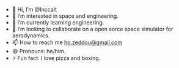 - 👋 Hi, I’m @Inccalt
- 👀 I’m interested in space and engineering.
- 🌱 I’m currently learning engineering.
- 💞️ I’m looking to collaborate on a open sorce space simulator for aerodynamics.
- 📫 How to reach me ho.zeddou@gmail.com
- 😄 Pronouns: he/him.
- ⚡ Fun fact: I love pizza and boxing.

<!---
Inccalt/Inccalt is a ✨ special ✨ repository because its `README.md` (this file) appears on your GitHub profile.
You can click the Preview link to take a look at your changes.
--->
